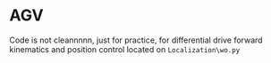 # AGV

Code is not cleannnnn, just for practice, for differential drive forward kinematics and position control located on `Localization\wo.py`
